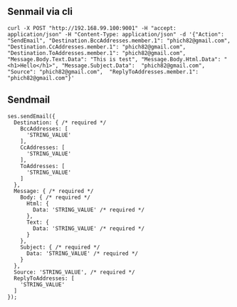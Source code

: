 ## Senmail via cli
    curl -X POST "http://192.168.99.100:9001" -H "accept: application/json" -H "Content-Type: application/json" -d '{"Action": "SendEmail", "Destination.BccAddresses.member.1": "phich82@gmail.com", "Destination.CcAddresses.member.1": "phich82@gmail.com", "Destination.ToAddresses.member.1": "phich82@gmail.com", "Message.Body.Text.Data": "This is test", "Message.Body.Html.Data": "<h1>Hello</h1>", "Message.Subject.Data":  "phich82@gmail.com", "Source": "phich82@gmail.com",  "ReplyToAddresses.member.1": "phich82@gmail.com"}'

## Sendmail
```
ses.sendEmail({
  Destination: { /* required */
    BccAddresses: [
      'STRING_VALUE'
    ],
    CcAddresses: [
      'STRING_VALUE'
    ],
    ToAddresses: [
      'STRING_VALUE'
    ]
  },
  Message: { /* required */
    Body: { /* required */
      Html: {
        Data: 'STRING_VALUE' /* required */
      },
      Text: {
        Data: 'STRING_VALUE' /* required */
      }
    },
    Subject: { /* required */
      Data: 'STRING_VALUE' /* required */
    }
  },
  Source: 'STRING_VALUE', /* required */
  ReplyToAddresses: [
    'STRING_VALUE'
  ]
});
```